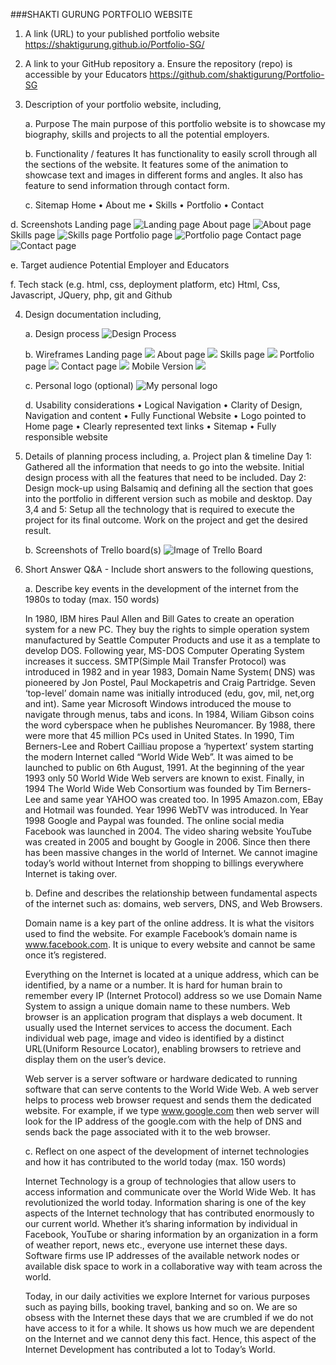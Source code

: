 ###SHAKTI GURUNG PORTFOLIO WEBSITE

1.	A link (URL) to your published portfolio website
https://shaktigurung.github.io/Portfolio-SG/

2.	A link to your GitHub repository
    a.	Ensure the repository (repo) is accessible by your Educators
    https://github.com/shaktigurung/Portfolio-SG
    
3.	Description of your portfolio website, including,

    a.	Purpose
    The main purpose of this portfolio website is to showcase my biography, skills and projects to all the potential employers.

    b.	Functionality / features
    It has functionality to easily scroll through all the sections of the website. It features some of the animation to showcase text and images in different forms and angles. It also has feature to send information through contact form.

    c.	Sitemap
        Home 
        •	About me
        •	Skills
        •	Portfolio
        •	Contact


d.	Screenshots
    Landing page
    ![Landing page](https://github.com/shaktigurung/Portfolio-SG/blob/master/screenshots/screenshots/landing.png)
    About page
    ![About page](https://github.com/shaktigurung/Portfolio-SG/blob/master/screenshots/screenshots/about.png)
    Skills page
    ![Skills page](https://github.com/shaktigurung/Portfolio-SG/blob/master/screenshots/screenshots/skill.png)
    Portfolio page
    ![Portfolio page](https://github.com/shaktigurung/Portfolio-SG/blob/master/screenshots/screenshots/portfolio.png)
    Contact page
    ![Contact page](https://github.com/shaktigurung/Portfolio-SG/blob/master/screenshots/screenshots/contact.png)


e.	Target audience
    Potential Employer and Educators

f.	Tech stack (e.g. html, css, deployment platform, etc)
    Html, Css, Javascript, JQuery, php, git and Github

4.	Design documentation including, 

    a.	Design process
        ![Design Process](https://github.com/shaktigurung/Portfolio-SG/blob/master/screenshots/design%20process/designprocess.jpg)
    
    b.	Wireframes
        Landing page
        ![](https://github.com/shaktigurung/Portfolio-SG/blob/master/screenshots/wireframing/Landing%20Home%20Page.png)
        About page
        ![](https://github.com/shaktigurung/Portfolio-SG/blob/master/screenshots/wireframing/About%20page.png)
        Skills page 
        ![](https://github.com/shaktigurung/Portfolio-SG/blob/master/screenshots/wireframing/skills.png)
        Portfolio page 
        ![](https://github.com/shaktigurung/Portfolio-SG/blob/master/screenshots/wireframing/Portfolio.png)
        Contact page 
        ![](https://github.com/shaktigurung/Portfolio-SG/blob/master/screenshots/wireframing/Contact.png)
        Mobile Version 
        ![](https://github.com/shaktigurung/Portfolio-SG/blob/master/screenshots/wireframing/Mobile%20version.png)

    c.	Personal logo (optional) 
        ![My personal logo](https://github.com/shaktigurung/Portfolio-SG/blob/master/screenshots/logo/sglogo.jpg)

    d.	Usability considerations
        •	Logical Navigation
        •	Clarity of Design, Navigation and content
        •	Fully Functional Website 
        •	Logo pointed to Home page
        •	Clearly represented text links
        •	Sitemap
        •	Fully responsible website


5.	Details of planning process including,
    a.	Project plan & timeline 
        Day 1: Gathered all the information that needs to go into the website. Initial design process with all the features that need to be included.
        Day 2: Design mock-up using Balsamiq and defining all the section that goes into the portfolio in different version such as mobile and desktop.
        Day 3,4 and 5: Setup all the technology that is required to execute the project for its final outcome. Work on the project and get the desired result.

    b.	Screenshots of Trello board(s)
        ![Image of Trello Board](https://github.com/shaktigurung/Portfolio-SG/blob/master/screenshots/Trello/trelloboard.png)

6.	Short Answer Q&A - Include short answers to the following questions,

    a.	Describe key events in the development of the internet from the 1980s to today (max. 150 words)

    In 1980, IBM hires Paul Allen and Bill Gates to create an operation system for a new PC. They buy the rights to simple operation system manufactured by Seattle Computer Products and use it as a template to develop DOS. Following year, MS-DOS Computer Operating System increases it success. SMTP(Simple Mail Transfer Protocol) was introduced in 1982 and in year 1983, Domain Name System( DNS) was  pioneered by Jon Postel, Paul Mockapetris and Craig Partridge. Seven ‘top-level’ domain name was initially introduced (edu, gov, mil, net,org and int). Same year Microsoft Windows introduced the mouse to navigate through menus, tabs and icons. In 1984, Wiliam Gibson coins the word cyberspace when he publishes Neuromancer. By 1988, there were more that 45 million PCs used in United States. In 1990, Tim Berners-Lee and Robert Cailliau propose a ‘hypertext’ system starting the modern Internet called “World Wide Web”. It was aimed to be launched to public on 6th August, 1991. At the beginning of the year 1993 only 50 World Wide Web servers are known to exist. Finally, in 1994 The World Wide Web Consortium was founded by Tim Berners-Lee and same year YAHOO was created too. In 1995 Amazon.com, EBay and Hotmail was founded. Year 1996 WebTV was introduced. In Year 1998 Google and Paypal was founded. The online social media Facebook was launched in 2004. The video sharing website YouTube was created in 2005 and bought by Google in 2006. Since then there has been massive changes in the world of Internet. We cannot imagine today’s world without Internet from shopping to billings everywhere Internet is taking over.


    b.	Define and describes the relationship between fundamental aspects of the internet such as: domains, web servers, DNS, and Web Browsers.

    Domain name is a key part of the online address. It is what the visitors used to find the website. For example Facebook’s domain name is www.facebook.com. It is unique to every website and cannot be same once it’s registered. 

    Everything on the Internet is located at a unique address, which can be identified, by a name or a number. It is hard for human brain to remember every IP (Internet Protocol) address so we use Domain Name System to assign a unique domain name to these numbers. 
    Web browser is an application program that displays a web document. It usually used the Internet services to access the document. Each individual web page, image and video is identified by a distinct URL(Uniform Resource Locator), enabling browsers to retrieve and display them on the user’s device.

    Web server is a server software or hardware dedicated to running software that can serve contents to the World Wide Web. A web server helps to process web browser request and sends them the dedicated website. For example, if we type www.google.com then web server will look for the IP address of the google.com with the help of DNS and sends back the page associated with it to the web browser.


    c.	Reflect on one aspect of the development of internet technologies and how it has contributed to the world today (max. 150 words)

    Internet Technology is a group of technologies that allow users to access information and communicate over the World Wide Web. It has revolutionized the world today. 
    Information sharing is one of the key aspects of the Internet technology that has contributed enormously to our current world. Whether it’s sharing information by individual in Facebook, YouTube or sharing information by an organization in a form of weather report, news etc., everyone use internet these days. Software firms use IP addresses of the available network nodes or available disk space to work in a collaborative way with team across the world.  

    Today, in our daily activities we explore Internet for various purposes such as paying bills, booking travel, banking and so on. We are so obsess with the Internet these days that we are crumbled if we do not have access to it for a while. It shows us how much we are dependent on the Internet and we cannot deny this fact. Hence, this aspect of the Internet Development has contributed a lot to Today’s World.



